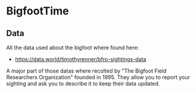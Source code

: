 # BigfootTime

## Data
All the data used about the bigfoot where found here:
* https://data.world/timothyrenner/bfro-sightings-data

A major part of those datas where recolted by "The Bigfoot Field Researchers Organization" founded in 1995. They allow you to report your sighting and ask you to describe it to keep their data updated.